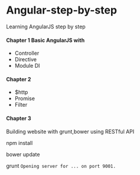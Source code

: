 Angular-step-by-step
====================

Learning AngularJS step by step

#### Chapter 1 Basic AngularJS with 

* Controller
* Directive
* Module DI

#### Chapter 2
* $http
* Promise
* Filter

#### Chapter 3

Building website with grunt,bower using RESTful API



npm install

bower update

grunt `Opening server for ... on port 9001.`